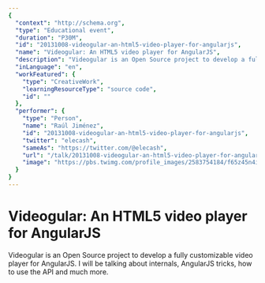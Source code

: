 ```yaml
---
{
  "context": "http://schema.org",
  "type": "Educational event",
  "duration": "P30M",
  "id": "20131008-videogular-an-html5-video-player-for-angularjs",
  "name": "Videogular: An HTML5 video player for AngularJS",
  "description": "Videogular is an Open Source project to develop a fully customizable video player for AngularJS. I will be talking about internals, AngularJS tricks, how to use the API and much more.",
  "inLanguage": "en",
  "workFeatured": {
    "type": "CreativeWork",
    "learningResourceType": "source code",
    "id": ""
  },
  "performer": {
    "type": "Person",
    "name": "Raúl Jiménez",
    "id": "20131008-videogular-an-html5-video-player-for-angularjs",
    "twitter": "elecash",
    "sameAs": "https://twitter.com/@elecash",
    "url": "/talk/20131008-videogular-an-html5-video-player-for-angularjs.html",
    "image": "https://pbs.twimg.com/profile_images/2583754184/f65z45n4i6jpr3xzau7v.png"
  }
}
---
```

# Videogular: An HTML5 video player for AngularJS

Videogular is an Open Source project to develop a fully customizable video player for AngularJS. I will be talking about internals, AngularJS tricks, how to use the API and much more.